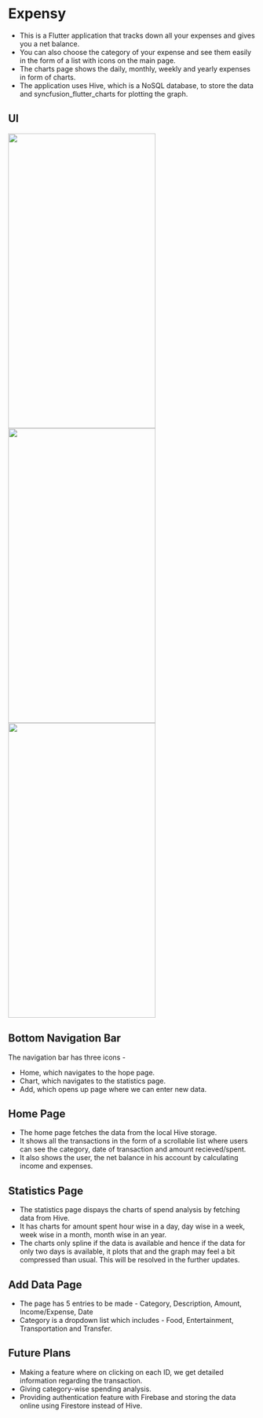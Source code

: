 # Expensy
* This is a Flutter application that tracks down all your expenses and gives you a net balance.
* You can also choose the category of your expense and see them easily in the form of a list with icons on the main page.
* The charts page shows the daily, monthly, weekly and yearly expenses in form of charts.
* The application uses Hive, which is a NoSQL database, to store the data and syncfusion_flutter_charts for plotting the graph.

## UI
<img src="https://github.com/manohar-iitg/Expensy/assets/96137651/3e8faa87-c212-4979-afd5-3d77fb1a820a" height=600, width=300>
<img src="https://github.com/manohar-iitg/Expensy/assets/96137651/8dcd2450-fc07-4478-99f1-6b274e9e8d18" height=600, width=300>
<img src="https://github.com/manohar-iitg/Expensy/assets/96137651/84eeb63c-2232-48a8-91b8-0c0b6fd4366c" height=600, width=300>

## Bottom Navigation Bar
The navigation bar has three icons -
* Home, which navigates to the hope page.
* Chart, which navigates to the statistics page.
* Add, which opens up page where we can enter new data.

## Home Page
* The home page fetches the data from the local Hive storage.
* It shows all the transactions in the form of a scrollable list where users can see the category, date of transaction and amount recieved/spent.
* It also shows the user, the net balance in his account by calculating income and expenses.

## Statistics Page
* The statistics page dispays the charts of spend analysis by fetching data from Hive.
* It has charts for amount spent hour wise in a day, day wise in a week, week wise in a month, month wise in an year.
* The charts only spline if the data is available and hence if the data for only two days is available, it plots that and the graph may feel a bit compressed than usual. This will be resolved in the further updates.

## Add Data Page
* The page has 5 entries to be made - Category, Description, Amount, Income/Expense, Date
* Category is a dropdown list which includes - Food, Entertainment, Transportation and Transfer.

## Future Plans
* Making a feature where on clicking on each ID, we get detailed information regarding the transaction.
* Giving category-wise spending analysis.
* Providing authentication feature with Firebase and storing the data online using Firestore instead of Hive.
